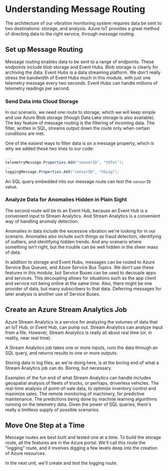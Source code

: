 # Understanding Message Routing

The architecture of our vibration monitoring system requires data be sent to two destinations: storage, and analysis. Azure IoT provides a great method of directing data to the right service, through *message routing*.

## Set up Message Routing

Message routing enables data to be sent to a range of endpoints. These endpoints include blob storage and Event Hubs. Blob storage is clearly for archiving the data. Event Hubs is a data streaming platform. We don't really stress the bandwidth of Event Hubs much in this module, with just one telemetry message every two seconds. Event Hubs can handle millions of telemetry readings per second.

### Send Data into Cloud Storage

In our scenario, we need one route to storage, which we will keep simple and use Azure Blob storage (though Data Lake storage is also available). The key feature of message routing is the filtering of incoming data. The filter, written in SQL, streams output down the route only when certain conditions are met.

One of the easiest ways to filter data is on a message property, which is why we added these two lines to our code:

```csharp
...
telemetryMessage.Properties.Add("sensorID", "VSTel");
...
loggingMessage.Properties.Add("sensorID", "VSLog");
```

An SQL query embedded into our message route can test the `sensorID` value.

### Analyze Data for Anomalies Hidden in Plain Sight

The second route will be to an Event Hub, because an Event Hub is a convenient input to Stream Analytics. And Stream Analytics is a convenient way of handling anomaly detection.

Anomalies in data include the excessive vibration we're looking for in our scenario. Anomalies also include such things as fraud detection, identifying of outliers, and identifying hidden trends. And any scenario where something isn't right, but the trouble can be well hidden in the sheer mass of data.

In addition to storage and Event Hubs, messages can be routed to Azure Service Bus Queues, and Azure Service Bus Topics. We don't use these features in this module, but Service Buses can be used to decouple apps and services. This decoupling allows for situations such as the app client and service not being online at the same time. Also, there might be one provider of data, but many subscribers to that data. Deferring messages for later analysis is another use of Service Buses.

## Create an Azure Stream Analytics Job

Azure Stream Analytics is a service for analyzing the volumes of data that an IoT Hub, or Event Hub, can pump out. Stream Analytics can analyze input from a file. However, Stream Analytics is really all about real time (or, in reality, near real time).

A Stream Analytics job takes one or more inputs, runs the data through an SQL query, and returns results to one or more outputs.

Storing data in log files, as we're doing here, is at the boring end of what a Stream Analytics job can do. Boring, but necessary.

Examples of the fun end of what Stream Analytics can handle includes geospatial analysis of fleets of trucks, or perhaps, driverless vehicles. The real-time analysis of point-of-sale data, to optimize inventory control and maximize sales. The remote monitoring of machinery, for predictive maintenance. The predictions being done by machine learning algorithms running on the telemetry data. Given the power of SQL queries, there's really a limitless supply of possible scenarios.

## Move One Step at a Time

Message routes are best built and tested one at a time. To build the storage route, all the features are in the Azure portal. We'll call this route the "logging" route, and it involves digging a few levels deep into the creation of Azure resources.

In the next unit, we'll create and test the logging route.